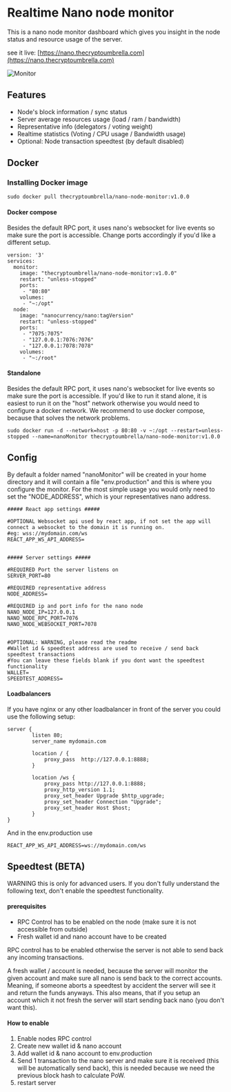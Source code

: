 # Realtime Nano node monitor

This is a nano node monitor dashboard which gives you insight in the node status and resource usage of the server.

see it live: [https://nano.thecryptoumbrella.com](https://nano.thecryptoumbrella.com)

![Monitor](https://i.imgur.com/wF9wer9.png)

## Features
- Node's block information / sync status
- Server average resources usage (load / ram / bandwidth)
- Representative info (delegators / voting weight)
- Realtime statistics (Voting / CPU usage / Bandwidth usage)
- Optional: Node transaction speedtest (by default disabled)

## Docker

### Installing Docker image

    sudo docker pull thecryptoumbrella/nano-node-monitor:v1.0.0

#### Docker compose

Besides the default RPC port, it uses nano's websocket for live events so make sure the port is accessible.
Change ports accordingly if you'd like a different setup.

```
version: '3'
services:
  monitor:
    image: "thecryptoumbrella/nano-node-monitor:v1.0.0"
    restart: "unless-stopped"
    ports:
     - "80:80"
    volumes:
     - "~:/opt"
  node:
    image: "nanocurrency/nano:tagVersion"
    restart: "unless-stopped"
    ports:
     - "7075:7075"
     - "127.0.0.1:7076:7076"
     - "127.0.0.1:7078:7078"
    volumes:
     - "~:/root"
```

#### Standalone

Besides the default RPC port, it uses nano's websocket for live events so make sure the port is accessible.
If you'd like to run it stand alone, it is easiest to run it on the "host" network otherwise you would need to configure a docker network.
We recommend to use docker compose, because that solves the network problems.
 

    sudo docker run -d --network=host -p 80:80 -v ~:/opt --restart=unless-stopped --name=nanoMonitor thecryptoumbrella/nano-node-monitor:v1.0.0


## Config

By default a folder named "nanoMonitor" will be created in your home directory and it will contain a file "env.production" and this is where you configure the monitor.
For the most simple usage you would only need to set the "NODE_ADDRESS", which is your representatives nano address.

```
##### React app settings #####

#OPTIONAL Websocket api used by react app, if not set the app will connect a websocket to the domain it is running on.
#eg: wss://mydomain.com/ws
REACT_APP_WS_API_ADDRESS=


##### Server settings #####

#REQUIRED Port the server listens on
SERVER_PORT=80

#REQUIRED representative address
NODE_ADDRESS=

#REQUIRED ip and port info for the nano node
NANO_NODE_IP=127.0.0.1
NANO_NODE_RPC_PORT=7076
NANO_NODE_WEBSOCKET_PORT=7078


#OPTIONAL: WARNING, please read the readme
#Wallet id & speedtest address are used to receive / send back speedtest transactions
#You can leave these fields blank if you dont want the speedtest functionality
WALLET=
SPEEDTEST_ADDRESS=

```
#### Loadbalancers

If you have nginx or any other loadbalancer in front of the server you could use the following setup:

```
server {
		listen 80;
		server_name mydomain.com	

		location / {
			proxy_pass  http://127.0.0.1:8888;
		}

		location /ws {
			proxy_pass http://127.0.0.1:8888;
			proxy_http_version 1.1;
			proxy_set_header Upgrade $http_upgrade;
			proxy_set_header Connection "Upgrade";
			proxy_set_header Host $host;
		}
}

```
And in the env.production use
 
	REACT_APP_WS_API_ADDRESS=ws://mydomain.com/ws


## Speedtest (BETA)

WARNING this is only for advanced users. If you don't fully understand the following text, don't enable the speedtest functionality.


#### prerequisites
- RPC Control has to be enabled on the node (make sure it is not accessible from outside)
- Fresh wallet id and nano account have to be created


RPC control has to be enabled otherwise the server is not able to send back any incoming transactions.

A fresh wallet / account is needed, because the server will monitor the given account and make sure all nano is send back to the correct accounts.
Meaning, if someone aborts a speedtest by accident the server will see it and return the funds anyways.
This also means, that if you setup an account which it not fresh the server will start sending back nano (you don't want this).


#### How to enable

1. Enable nodes RPC control
2. Create new wallet id & nano account
3. Add wallet id & nano account to env.production
4. Send 1 transaction to the nano server and make sure it is received (this will be automatically send back), this is needed because we need the previous block hash to calculate PoW.   
5. restart server

 

